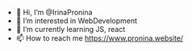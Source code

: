 - 👋 Hi, I’m @IrinaPronina
- 👀 I’m interested in WebDevelopment
- 🌱 I’m currently learning JS, react
- 📫 How to reach me https://www.pronina.website/

<!---
IrinaPronina/IrinaPronina is a ✨ special ✨ repository because its `README.md` (this file) appears on your GitHub profile.
You can click the Preview link to take a look at your changes.
--->
